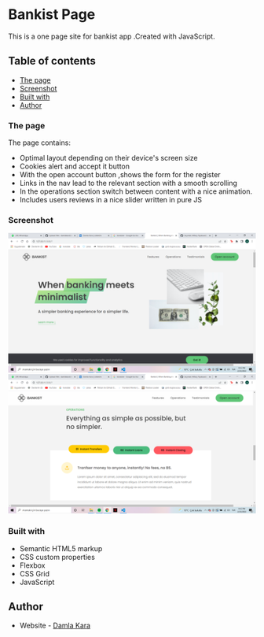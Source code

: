 # Bankist Page

This is a one page site for bankist app .Created with JavaScript.

## Table of contents

- [The page](#the-page)
- [Screenshot](#screenshot)
- [Built with](#built-with)
- [Author](#author)

### The page

The page contains:

- Optimal layout depending on their device's screen size
- Cookies alert and accept it button
- With the open account button ,shows the form for the register
- Links in the nav lead to the relevant section with a smooth scrolling
- In the operations section switch between content with a nice animation.
- Includes users reviews in a nice slider written in pure JS

### Screenshot

![](./screenshot1.png)
![](./screenshot2.png)

### Built with

- Semantic HTML5 markup
- CSS custom properties
- Flexbox
- CSS Grid
- JavaScript

## Author

- Website - [Damla Kara](https://www.linkedin.com/in/damla-kara-348081232/)
